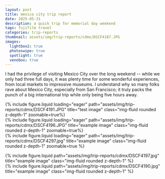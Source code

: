 ```yaml
---
layout: post
title: mexico city trip report
date: 2025-05-31
description: a quick trip for memorial day weekend
tags: fujifilm travel
categories: trip-reports
thumbnail: assets/img/trip-reports/cdmx/DSCF4187.JPG
images:
  lightbox2: true
  photoswipe: true
  spotlight: true
  venobox: true
---
```

I had the privilege of visiting Mexico City over the long weekend -- while we only had three full days, it was plenty time for some wonderful experiences, from local markets to impressive museums. I understand why so many folks rave about Mexico City, especially from San Francisco; it truly packs the punch of a big international trip while only being five hours away.

<div class="row" style="margin-bottom: 14px;">
    <div class="col-sm mt-3 mt-md-0">
        {% include figure.liquid loading="eager" path="assets/img/trip-reports/cdmx/DSCF4191.JPG" title="test image" class="img-fluid rounded z-depth-1"  zoomable=true%}
    </div>
    <div class="col-sm mt-3 mt-md-0">
        {% include figure.liquid loading="eager" path="assets/img/trip-reports/cdmx/DSCF4196.JPG" title="example image" class="img-fluid rounded z-depth-1" zoomable=true%}
    </div>
    <div class="col-sm mt-3 mt-md-0">
        {% include figure.liquid loading="eager" path="assets/img/trip-reports/cdmx/DSCF4297.jpg" title="example image" class="img-fluid rounded z-depth-1" zoomable=true %}
    </div>
</div>

<div class="row justify-content-sm-center min-height-row">
    <div class="col-sm-8 mt-3 mt-md-0">
        {% include figure.liquid path="assets/img/trip-reports/cdmx/DSCF4197.jpg" title="example image" class="img-fluid rounded z-depth-1" %}
    </div>
    <div class="col-sm-4 mt-3 mt-md-0">
        {% include figure.liquid path="assets/img/trip-reports/cdmx/DSCF4190.jpg" title="example image" class="img-fluid rounded z-depth-1" %}
    </div>
</div>
